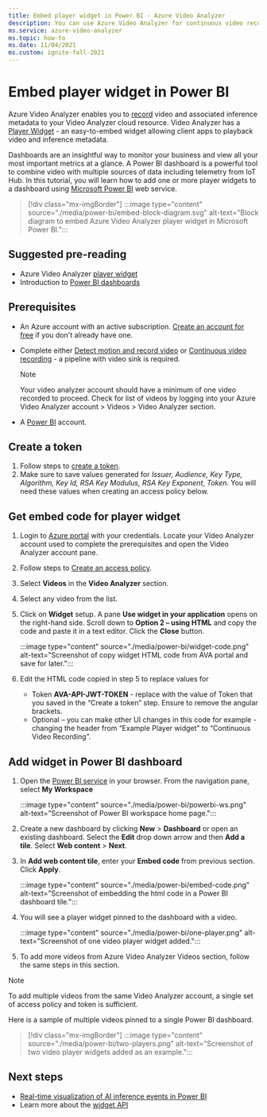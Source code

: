```yaml
---
title: Embed player widget in Power BI - Azure Video Analyzer
description: You can use Azure Video Analyzer for continuous video recording or event-based recording. This article talks about how to embed videos in Microsoft Power BI to provide a customizable UI for your users.
ms.service: azure-video-analyzer
ms.topic: how-to
ms.date: 11/04/2021
ms.custom: ignite-fall-2021
---
```


# Embed player widget in Power BI


Azure Video Analyzer enables you to [record](detect-motion-record-video-clips-cloud.md) video and associated inference metadata to your Video Analyzer cloud resource. Video Analyzer has a [Player Widget](player-widget.md) - an easy-to-embed widget allowing client apps to playback video and inference metadata.

Dashboards are an insightful way to monitor your business and view all your most important metrics at a glance. A Power BI dashboard is a powerful tool to combine video with multiple sources of data including telemetry from IoT Hub. In this tutorial, you will learn how to add one or more player widgets to a dashboard using [Microsoft Power BI](https://powerbi.microsoft.com/) web service.

> [!div class="mx-imgBorder"]
> :::image type="content" source="./media/power-bi/embed-block-diagram.svg" alt-text="Block diagram to embed Azure Video Analyzer player widget in Microsoft Power BI.":::

## Suggested pre-reading

- Azure Video Analyzer [player widget](player-widget.md)
- Introduction to [Power BI dashboards](/power-bi/create-reports/service-dashboards)

## Prerequisites

- An Azure account with an active subscription. [Create an account for free](https://azure.microsoft.com/free/?WT.mc_id=A261C142F) if you don't already have one.
- Complete either [Detect motion and record video](detect-motion-record-video-clips-cloud.md) or [Continuous video recording](continuous-video-recording.md) - a pipeline with video sink is required.

  > [!NOTE]
  > Your video analyzer account should have a minimum of one video recorded to proceed. Check for list of videos by logging into your Azure Video Analyzer account > Videos > Video Analyzer section.

- A [Power BI](https://powerbi.microsoft.com/) account.

## Create a token

1. Follow steps to [create a token](access-policies.md#creating-a-token).
2. Make sure to save values generated for _Issuer, Audience, Key Type, Algorithm, Key Id, RSA Key Modulus, RSA Key Exponent, Token_. You will need these values when creating an access policy below.

## Get embed code for player widget

1. Login to [Azure portal](https://portal.azure.com/) with your credentials. Locate your Video Analyzer account used to complete the prerequisites and open the Video Analyzer account pane.
2. Follow steps to [Create an access policy](access-policies.md#creating-an-access-policy).
3. Select **Videos** in the **Video Analyzer** section.
4. Select any video from the list.
5. Click on **Widget** setup. A pane **Use widget in your application** opens on the right-hand side. Scroll down to **Option 2 – using HTML** and copy the code and paste it in a text editor. Click the **Close** button.

   :::image type="content" source="./media/power-bi/widget-code.png" alt-text="Screenshot of copy widget HTML code from AVA portal and save for later.":::

6. Edit the HTML code copied in step 5 to replace values for
   - Token **AVA-API-JWT-TOKEN** - replace with the value of Token that you saved in the “Create a token” step. Ensure to remove the angular brackets.
   - Optional – you can make other UI changes in this code for example - changing the header from “Example Player widget” to “Continuous Video Recording”.

## Add widget in Power BI dashboard

1. Open the [Power BI service](http://app.powerbi.com/) in your browser. From the navigation pane, select **My Workspace**

   :::image type="content" source="./media/power-bi/powerbi-ws.png" alt-text="Screenshot of Power BI workspace home page.":::

2. Create a new dashboard by clicking **New** > **Dashboard** or open an existing dashboard. Select the **Edit** drop down arrow and then **Add a tile**. Select **Web content** > **Next**.
3. In **Add web content tile**, enter your **Embed code** from previous section. Click **Apply**.

   :::image type="content" source="./media/power-bi/embed-code.png" alt-text="Screenshot of embedding the html code in a Power BI dashboard tile.":::

4. You will see a player widget pinned to the dashboard with a video.

   :::image type="content" source="./media/power-bi/one-player.png" alt-text="Screenshot of one video player widget added.":::

5. To add more videos from Azure Video Analyzer Videos section, follow the same steps in this section.

> [!NOTE]
> To add multiple videos from the same Video Analyzer account, a single set of access policy and token is sufficient.

Here is a sample of multiple videos pinned to a single Power BI dashboard.

> [!div class="mx-imgBorder"]
> :::image type="content" source="./media/power-bi/two-players.png" alt-text="Screenshot of two video player widgets added as an example.":::

## Next steps

- [Real-time visualization of AI inference events in Power BI](visualize-ai-events-power-bi.md)
- Learn more about the [widget API](https://github.com/Azure/video-analyzer/tree/main/widgets)
